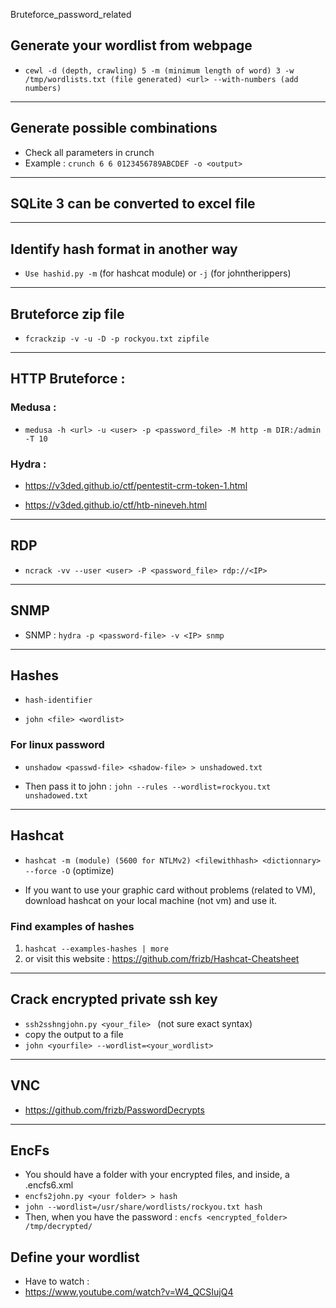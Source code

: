 Bruteforce_password_related

## Generate your wordlist from webpage

- ```cewl -d (depth, crawling) 5 -m (minimum length of word) 3 -w /tmp/wordlists.txt (file generated) <url> --with-numbers (add numbers)```

---

## Generate possible combinations

- Check all parameters in crunch
- Example : ```crunch 6 6 0123456789ABCDEF -o <output>```

---

## SQLite 3 can be converted to excel file

---

## Identify hash format in another way

- ```Use hashid.py -m``` (for hashcat module) or ```-j``` (for johntherippers)

---

## Bruteforce zip file

- ```fcrackzip -v -u -D -p rockyou.txt zipfile```

---


## HTTP Bruteforce : 

### Medusa :

- ```medusa -h <url> -u <user> -p <password_file> -M http -m DIR:/admin -T 10```


### Hydra : 


- https://v3ded.github.io/ctf/pentestit-crm-token-1.html

- https://v3ded.github.io/ctf/htb-nineveh.html

---

## RDP 

- ```ncrack -vv --user <user> -P <password_file> rdp://<IP>```

---

## SNMP


- SNMP : ```hydra -p <password-file> -v <IP> snmp```

---

## Hashes 

- ```hash-identifier```

- ```john <file> <wordlist>```

### For linux password

- ```unshadow <passwd-file> <shadow-file> > unshadowed.txt```

- Then pass it to john :
```john --rules --wordlist=rockyou.txt unshadowed.txt```

---

## Hashcat

- ```hashcat -m (module) (5600 for NTLMv2) <filewithhash> <dictionnary> --force -O``` (optimize)

- If you want to use your graphic card without problems (related to VM), download hashcat on your local machine (not vm) and use it.

### Find examples of hashes 

1. ```hashcat --examples-hashes | more ```
2. or visit this website : https://github.com/frizb/Hashcat-Cheatsheet

---

## Crack encrypted private ssh key

- ```ssh2sshngjohn.py <your_file> ``` (not sure exact syntax)
- copy the output to a file
- ```john <yourfile> --wordlist=<your_wordlist>```

---

## VNC

- https://github.com/frizb/PasswordDecrypts

---

## EncFs

- You should have a folder with your encrypted files, and inside, a .encfs6.xml
- ```encfs2john.py <your folder> > hash ```
- ```john --wordlist=/usr/share/wordlists/rockyou.txt hash```
- Then, when you have the password : ```encfs <encrypted_folder> /tmp/decrypted/ ```

## Define your wordlist 

- Have to watch : 
- https://www.youtube.com/watch?v=W4_QCSIujQ4








